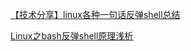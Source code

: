 [ 【技术分享】linux各种一句话反弹shell总结](https://www.anquanke.com/post/id/87017)

[Linux之bash反弹shell原理浅析](https://blog.csdn.net/Auuuuuuuu/article/details/89059176)